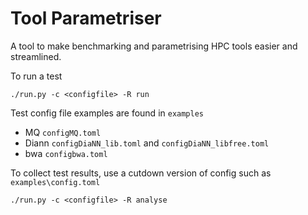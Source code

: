 # Tool Parametriser
A tool to make benchmarking and parametrising HPC tools easier and streamlined.

To run a test
```
./run.py -c <configfile> -R run
```
Test config file examples are found in `examples`
* MQ `configMQ.toml`
* Diann `configDiaNN_lib.toml` and `configDiaNN_libfree.toml`
* bwa `configbwa.toml`

To collect test results, use a cutdown version of config such as `examples\config.toml`
```
./run.py -c <configfile> -R analyse
```

